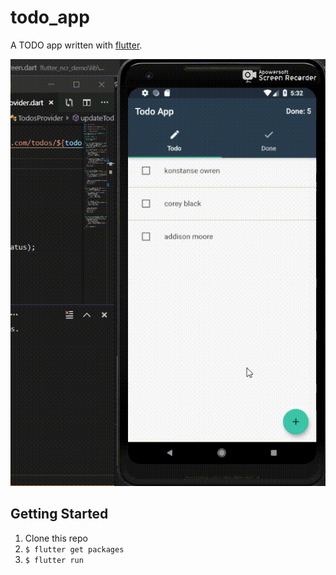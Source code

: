 # todo_app

A TODO app written with [flutter](https://flutter.dev).

![](todo.gif)

## Getting Started

1. Clone this repo
2. `$ flutter get packages`
3. `$ flutter run`
